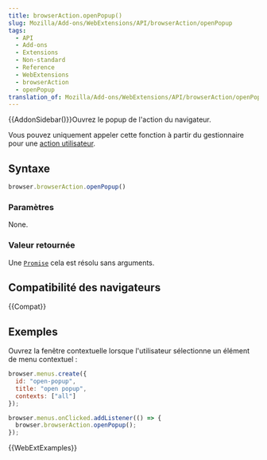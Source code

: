 ```yaml
---
title: browserAction.openPopup()
slug: Mozilla/Add-ons/WebExtensions/API/browserAction/openPopup
tags:
  - API
  - Add-ons
  - Extensions
  - Non-standard
  - Reference
  - WebExtensions
  - browserAction
  - openPopup
translation_of: Mozilla/Add-ons/WebExtensions/API/browserAction/openPopup
---
```


{{AddonSidebar()}}Ouvrez le popup de l'action du navigateur.

Vous pouvez uniquement appeler cette fonction à partir du gestionnaire pour une [action utilisateur](/fr/Add-ons/WebExtensions/User_actions).

## Syntaxe

```js
browser.browserAction.openPopup()
```

### Paramètres

None.

### Valeur retournée

Une [`Promise`](/fr/docs/Web/JavaScript/Reference/Objets_globaux/Promise) cela est résolu sans arguments.

## Compatibilité des navigateurs

{{Compat}}

## Exemples

Ouvrez la fenêtre contextuelle lorsque l'utilisateur sélectionne un élément de menu contextuel :

```js
browser.menus.create({
  id: "open-popup",
  title: "open popup",
  contexts: ["all"]
});

browser.menus.onClicked.addListener(() => {
  browser.browserAction.openPopup();
});
```

{{WebExtExamples}}
